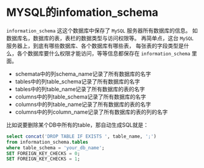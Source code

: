 # MYSQL的infomation_schema
`information_schema` 这这个数据库中保存了 `MySQL` 服务器所有数据库的信息。
如数据库名，数据库的表，表栏的数据类型与访问权限等。
再简单点，这台 `MySQL` 服务器上，到底有哪些数据库、各个数据库有哪些表，
每张表的字段类型是什么，各个数据库要什么权限才能访问，等等信息都保存在 `information_schema` 里面。

+ schemata中的列schema_name记录了所有数据库的名字
+ tables中的列table_schema记录了所有数据库的名字
+ tables中的列table_name记录了所有数据库的表的名字
+ columns中的列table_schema记录了所有数据库的名字
+ columns中的列table_name记录了所有数据库的表的名字
+ columns中的列column_name记录了所有数据库的表的列的名字


比如说要删除某个DB中所有的table，那自动生成SQL就是：
```sql
select concat('DROP TABLE IF EXISTS ', table_name, ';')
from information_schema.tables
where table_schema = 'your_db_name';
SET FOREIGN_KEY_CHECKS = 0;
SET FOREIGN_KEY_CHECKS = 1;
```

